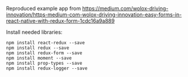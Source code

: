 Reproduced example app from https://medium.com/wolox-driving-innovation/https-medium-com-wolox-driving-innovation-easy-forms-in-react-native-with-redux-form-1cdc16a9a889

Install needed libraries:
```
npm install react-redux --save
npm install redux --save
npm install redux-form --save
npm install moment --save
npm install prop-types --save
npm install redux-logger --save
```
